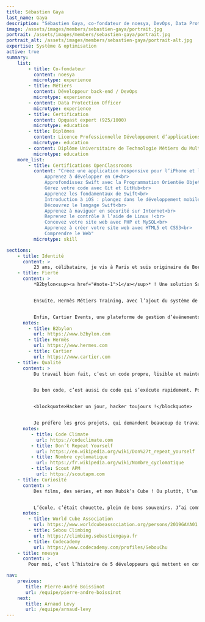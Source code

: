 ```yaml
---
title: Sébastien Gaya
last_name: Gaya
description: "Sébastien Gaya, co-fondateur de noesya, DevOps, Data Protection Officer"
image: /assets/images/members/sebastien-gaya/portrait.jpg
portrait: /assets/images/members/sebastien-gaya/portrait.jpg
portrait_alt: /assets/images/members/sebastien-gaya/portrait-alt.jpg
expertise: Système & optimisation
active: true
summary:
    list:
        - title: Co-fondateur
          content: noesya
          microtype: experience
        - title: Métiers
          content: Développeur back-end / DevOps
          microtype: experience
        - content: Data Protection Officer
          microtype: experience
        - title: Certification
          content: Opquast expert (925/1000)
          microtype: education
        - title: Diplômes
          content: Licence Professionnelle Développement d’applications Web et innovation numérique, Université de Bordeaux
          microtype: education
        - content: Diplôme Universitaire de Technologie Métiers du Multimédia et de l’Internet, Université Bordeaux Montaigne
          microtype: education
    more_list:
        - title: Certifications OpenClassrooms
          content: "Créez une application responsive pour l’iPhone et l’iPad<br>
              Apprenez à développer en C#<br>
              Approfondissez Swift avec la Programmation Orientée Objet<br>
              Gérez votre code avec Git et GitHub<br>
              Apprenez les fondamentaux de Swift<br>
              Introduction à iOS : plongez dans le développement mobile !<br>
              Découvrez le langage Swift<br>
              Apprenez à naviguer en sécurité sur Internet<br>
              Reprenez le contrôle à l’aide de Linux !<br>
              Concevez votre site web avec PHP et MySQL<br>
              Apprenez à créer votre site web avec HTML5 et CSS3<br>
              Comprendre le Web"
          microtype: skill

sections:
    - title: Identité
      content: >
          23 ans, célibataire, je vis à Paris et suis originaire de Bordeaux, où vit ma famille. Après un Diplôme Universitaire de Technologie Métiers du Multimédia et de l’Internet, j’ai obtenu une Licence Professionnelle Développement d’application web et innovation numérique, toujours à Bordeaux, en alternance à l’agence *Les&nbsp;Poupées&nbsp;Russes*, à Paris. J’ai rejoint l’équipe des *Poupées&nbsp;Russes* en tant que développeur back, puis j’ai démissionné en 2021 pour créer *noesya*.
    - title: Fierté
      content: >
          *B2bylon<sup><a href="#note-1">1</a></sup>* ! Une solution SaaS pour les entreprises avec différentes briques fonctionnelles : encyclopédie, catalogue de produits...  Cela demandait beaucoup de rigueur pour écrire un code qui restait propre et maintenable au fur et à mesure de l’élargissement du périmètre métier. Il faut beaucoup de réflexion et de compromis pour créer une solution viable à long terme.


          Ensuite, Hermès Métiers Training, avec l’ajout du système de challenges internes. L’outil est destiné aux vendeurs de la maison *Hermès<sup><a href="#note-2">2</a></sup>*, et fournit un socle d’informations sur les savoir faire, les métiers et les produits. Nous avons re-développé et intégré un système de compétition entre boutiques qui avait connu une première vie efficace sur le plan opérationnel, mais problématique sur le plan de la robustesse et de la facilité de mise en œuvre. C’était un défi en termes d’optimisation des données, les vendeurs sont très actifs sur un temps court, et il fallait à la fois une grande fiabilité de traitement, et une bonne rapidité de réponse, tant sur le jeu lui-même que sur l’analyse statistique.


          Enfin, Cartier Events, une plateforme de gestion d’événements dédiée aux boutiques *Cartier<sup><a href="#note-3">3</a></sup>* à l’international. J’ai codé tout le back-end, de la création des événements au processus de réservation des visiteurs, en passant par la gestion de QR codes servant de ticket d’entrée et tous les envois de mails aux différentes étapes d’invitation, de confirmation et de rappel.
      notes:
        - title: B2bylon
          url: https://www.b2bylon.com
        - title: Hermès
          url: https://www.hermes.com
        - title: Cartier
          url: https://www.cartier.com
    - title: Qualité
      content: >
          Du travail bien fait, c’est un code propre, lisible et maintenable. Nous utilisons *Code Climate<sup><a href="#note-4">4</a></sup>* qui analyse le code statique et évalue la qualité sur différents indicateurs, notamment de duplication<sup><a href="#note-5">5</a></sup> et de complexité cyclomatique<sup><a href="#note-6">6</a></sup>. Je suis un peu spécialiste de la “climatisation” : dès que la dette technique monte, je refactor le code de façon à la maintenir à 0 en permanence.


          Du bon code, c’est aussi du code qui s’exécute rapidement. Pour cela, nous utilisons *Scout&nbsp; APM<sup><a href="#note-7">7</a></sup>*, qui surveille les temps d’exécution de l’application et nous permet de détecter les goulets d’étranglement. Cela peut-être des problèmes de base de données, de gestion des objets, d’infrastructure, dans tous les cas ça impacte l’utilisateur, donc il faut résoudre. J’ai toujours un petit œil sur l’infrastructure technique et la sécurité...


          <blockquote>Hacker un jour, hacker toujours !</blockquote>


          Je préfère les gros projets, qui demandent beaucoup de travail et une grande rigueur. Le projet idéal a un impact positif sur les utilisateurs finaux, avec une sensibilité particulière pour l’éducation et l’environnement, et il me permet d’apprendre de nouvelles choses techniquement, de tester de nouveaux outils ou frameworks. Le projet idéal fait que le projet suivant est encore meilleur.
      notes:
         - title: Code Climate
           url: https://codeclimate.com
         - title: Don’t Repeat Yourself
           url: https://en.wikipedia.org/wiki/Don%27t_repeat_yourself
         - title: Nombre cyclomatique
           url: https://fr.wikipedia.org/wiki/Nombre_cyclomatique
         - title: Scout APM
           url: https://scoutapm.com
    - title: Curiosité
      content: >
          Des films, des séries, et mon Rubik’s Cube ! Ou plutôt, l’un de mes nombreux Rubik’s Cube, j’en ai toute une variété : 2x2, 3x3, 4x4, même un en triangle. Je ne suis pas très fort, mais je participe à des compétitions (137<sup>e</sup> aux championnats de France 2019<sup><a href="#note-8">8</a></sup>), j’essaie de progresser. Je suis ceinture noire de Judo, mais je ne pratique plus. Fan de Parkour, je ne tiens pas en place, alors en parallèle de *noesya*, j’ai commencé l’escalade de bloc<sup><a href="#note-9">9</a></sup> ! Je joue aussi, mais il y a trop de bons jeux à finir et pas assez de temps dans la journée.


          L’école, c’était chouette, plein de bons souvenirs. J’ai commencé à apprendre le développement au Lycée, en autodidacte sur *OpenClassrooms*, en suivant les MOOCs d’HTML et CSS. Après le bac, j’ai associé formation traditionnelle et auto-formation, avec *Codecademy<sup><a href="#note-10">10</a></sup>* et beaucoup de veille technologique. Je passe pas mal de temps à lire sur *Medium*. J’ai toujours des projets personnels qui me servent à tester des outils, React, par exemple. J’aime lire la documentation, apprendre de nouveaux langages et de nouveaux frameworks.
      notes:
        - title: World Cube Association
          url: https://www.worldcubeassociation.org/persons/2019GAYA01
        - title: Sebou Climbing
          url: https://climbing.sebastiengaya.fr
        - title: Codecademy
          url: https://www.codecademy.com/profiles/SebouChu
    - title: noesya
      content: >
        Pour moi, c’est l’histoire de 5 développeurs qui mettent en commun leurs compétences, pour générer un impact positif. Développer les échanges entre les personnes, créer du lien, notamment dans le monde de l’éducation. C’est aussi le début d’une aventure, c’est la première fois que je crée une entreprise !

nav:
    previous:
       title: Pierre-André Boissinot
       url: /equipe/pierre-andre-boissinot
    next:
       title: Arnaud Levy
       url: /equipe/arnaud-levy
---
```

